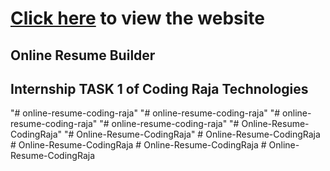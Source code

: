 # <a href="https://akashb2003.github.io/Coding-Raja-Technologies-Internship-1.github.io/index.html">Click here</a> to view the website
## Online Resume Builder
## Internship TASK 1 of Coding Raja Technologies
"# online-resume-coding-raja" 
"# online-resume-coding-raja" 
"# online-resume-coding-raja" 
"# online-resume-coding-raja" 
"# Online-Resume-CodingRaja" 
"# Online-Resume-CodingRaja" 
#   O n l i n e - R e s u m e - C o d i n g R a j a  
 #   O n l i n e - R e s u m e - C o d i n g R a j a  
 #   O n l i n e - R e s u m e - C o d i n g R a j a  
 #   O n l i n e - R e s u m e - C o d i n g R a j a  
 
